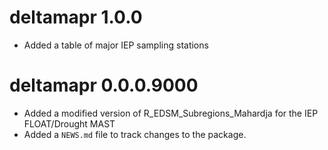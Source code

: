# deltamapr 1.0.0
* Added a table of major IEP sampling stations

# deltamapr 0.0.0.9000

* Added a modified version of R_EDSM_Subregions_Mahardja for the IEP FLOAT/Drought MAST
* Added a `NEWS.md` file to track changes to the package.
